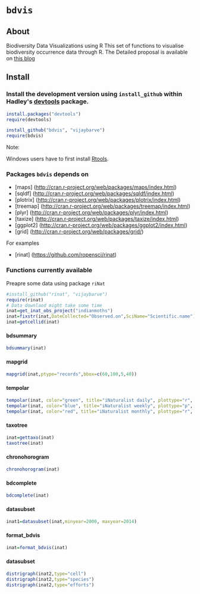 # `bdvis`


## About
Biodiversity Data Visualizations using R This set of functions to visualise 
biodiversity occurrence data through R. The Detailed proposal is available
on [this blog](http://vijaybarve.wordpress.com/2013/04/29/gsoc-proposal-2013-biodiversity-visualizations-using-r/) 

## Install

### Install the development version using `install_github` within Hadley's [devtools](https://github.com/hadley/devtools) package.

```R
install.packages("devtools")
require(devtools)

install_github("bdvis", "vijaybarve")
require(bdvis)
```

Note: 

Windows users have to first install [Rtools](http://cran.r-project.org/bin/windows/Rtools/).

### Packages `bdvis` depends on
+ [maps] (http://cran.r-project.org/web/packages/maps/index.html)
+ [sqldf] (http://cran.r-project.org/web/packages/sqldf/index.html)
+ [plotrix] (http://cran.r-project.org/web/packages/plotrix/index.html)
+ [treemap] (http://cran.r-project.org/web/packages/treemap/index.html)
+ [plyr] (http://cran.r-project.org/web/packages/plyr/index.html)
+ [taxize] (http://cran.r-project.org/web/packages/taxize/index.html)
+ [ggplot2] (http://cran.r-project.org/web/packages/ggplot2/index.html)
+ [grid] (http://cran.r-project.org/web/packages/grid/)

For examples
+ [rinat] (https://github.com/ropensci/rinat)


### Functions currently available

Preapre some data using package ````riNat````

```r
#install_github("rinat", "vijaybarve")
require(rinat)
# Data downlaod might take some time
inat=get_inat_obs_project("indianmoths") 
inat=fixstr(inat,DateCollected="Observed.on",SciName="Scientific.name")
inat=getcellid(inat)
```

#### bdsummary

```r
bdsummary(inat)
```

#### mapgrid

```r
mapgrid(inat,ptype="records",bbox=c(60,100,5,40))
```

#### tempolar
```r
tempolar(inat, color="green", title="iNaturalist daily", plottype="r", timescale="d")
tempolar(inat, color="blue", title="iNaturalist weekly", plottype="p", timescale="w")
tempolar(inat, color="red", title="iNaturalist monthly", plottype="r", timescale="m")
```
#### taxotree

```r
inat=gettaxo(inat)
taxotree(inat)
```

#### chronohorogram

```r
chronohorogram(inat)
```

#### bdcomplete

```r
bdcomplete(inat)
```

#### datasubset

```r
inat1=datasubset(inat,minyear=2000, maxyear=2014)
```

#### format_bdvis

```r
inat=format_bdvis(inat)
```

#### datasubset

```r
distrigraph(inat2,type="cell")
distrigraph(inat2,type="species")
distrigraph(inat2,type="efforts")
```
